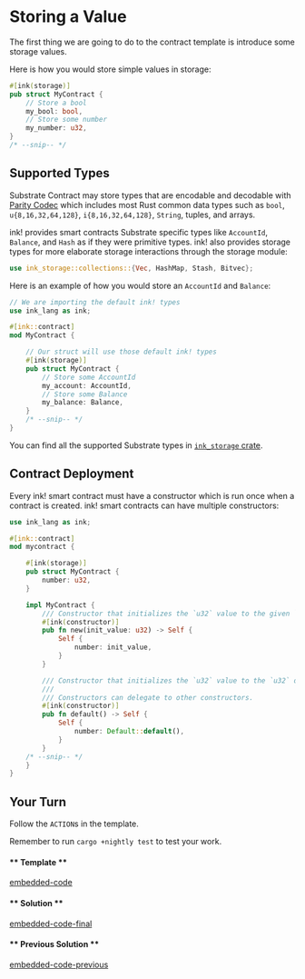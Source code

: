 Storing a Value
===

The first thing we are going to do to the contract template is introduce some storage values.

Here is how you would store simple values in storage:

```rust
#[ink(storage)]
pub struct MyContract {
    // Store a bool
    my_bool: bool,
    // Store some number
    my_number: u32,
}
/* --snip-- */
```

## Supported Types

Substrate Contract may store types that are encodable and decodable with
[Parity Codec](https://github.com/paritytech/parity-codec) which includes most Rust common data
types such as `bool`, `u{8,16,32,64,128}`, `i{8,16,32,64,128}`, `String`, tuples, and arrays.

ink! provides smart contracts Substrate specific types like `AccountId`, `Balance`, and `Hash` as if
they were primitive types. ink! also provides storage types for more elaborate storage interactions through the storage module:

```rust
use ink_storage::collections::{Vec, HashMap, Stash, Bitvec};
```

Here is an example of how you would store an `AccountId` and `Balance`:

```rust
// We are importing the default ink! types
use ink_lang as ink;

#[ink::contract]
mod MyContract {

    // Our struct will use those default ink! types
    #[ink(storage)]
    pub struct MyContract {
        // Store some AccountId
        my_account: AccountId,
        // Store some Balance
        my_balance: Balance,
    }
    /* --snip-- */
}
```

You can find all the supported Substrate types in [`ink_storage` crate](https://github.com/paritytech/ink/tree/master/crates/storage).

## Contract Deployment

Every ink! smart contract must have a constructor which is run once when a contract is created. ink!
smart contracts can have multiple constructors:

```rust
use ink_lang as ink;

#[ink::contract]
mod mycontract {

    #[ink(storage)]
    pub struct MyContract {
        number: u32,
    }

    impl MyContract {
        /// Constructor that initializes the `u32` value to the given `init_value`.
        #[ink(constructor)]
        pub fn new(init_value: u32) -> Self {
            Self {
                number: init_value,
            }
        }

        /// Constructor that initializes the `u32` value to the `u32` default.
        ///
        /// Constructors can delegate to other constructors.
        #[ink(constructor)]
        pub fn default() -> Self {
            Self {
                number: Default::default(),
            }
        }
    /* --snip-- */
    }
}
```

## Your Turn

Follow the `ACTION`s in the template.

Remember to run `cargo +nightly test` to test your work.

<!-- tabs:start -->

#### ** Template **

[embedded-code](./assets/1.2-template.rs ':include :type=code embed-template')

#### ** Solution **

[embedded-code-final](./assets/1.2-finished-code.rs ':include :type=code embed-final')

#### ** Previous Solution **

[embedded-code-previous](./assets/1.1-finished-code.rs ':include :type=code embed-previous')

<!-- tabs:end -->

